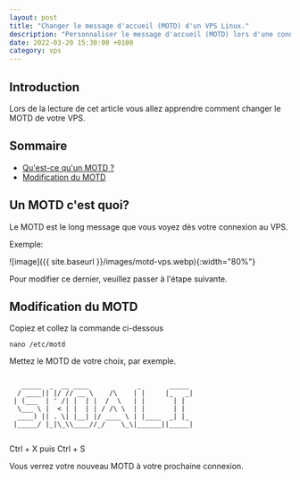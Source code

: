 ```yaml
---
layout: post
title: "Changer le message d'accueil (MOTD) d'un VPS Linux."
description: "Personnaliser le message d'accueil (MOTD) lors d'une connexion SSH à un VPS Linux"
date: 2022-03-20 15:30:00 +0100
category: vps
---
```


## Introduction

Lors de la lecture de cet article vous allez apprendre comment changer le MOTD de votre VPS.

## Sommaire
- [Qu'est-ce qu'un MOTD ?](#un-motd-cest-quoi)
- [Modification du MOTD](#modification-du-motd)

## Un MOTD c'est quoi?

Le MOTD est le long message que vous voyez dès votre connexion au VPS.

Exemple:

![image]({{ site.baseurl }}/images/motd-vps.webp){:width="80%"}

Pour modifier ce dernier, veuillez passer à l'étape suivante.

## Modification du MOTD

Copiez et collez la commande ci-dessous
```
nano /etc/motd
```

Mettez le MOTD de votre choix, par exemple.

```

   _____  _  __ ____            _       _____ 
  / ____|| |/ // __ \    /\    | |     |_   _|
 | (___  | ' /| |  | |  /  \   | |       | |  
  \___ \ |  < | |  | | / /\ \  | |       | |  
  ____) || . \| |__| |/ ____ \ | |____  _| |_ 
 |_____/ |_|\_\\____//_/    \_\|______||_____|
                                              

```

Ctrl + X puis Ctrl + S


Vous verrez votre nouveau MOTD à votre prochaine connexion.

